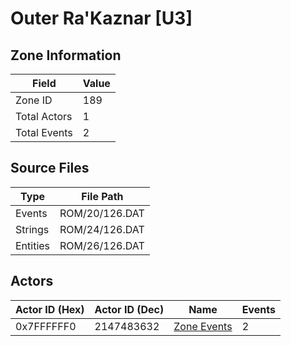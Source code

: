 # Outer Ra'Kaznar [U3]

## Zone Information

| Field        |   Value |
|--------------|---------|
| Zone ID      |     189 |
| Total Actors |       1 |
| Total Events |       2 |

## Source Files

| Type     | File Path      |
|----------|----------------|
| Events   | ROM/20/126.DAT |
| Strings  | ROM/24/126.DAT |
| Entities | ROM/26/126.DAT |

## Actors

| Actor ID (Hex)   |   Actor ID (Dec) | Name                              |   Events |
|------------------|------------------|-----------------------------------|----------|
| 0x7FFFFFF0       |       2147483632 | [Zone Events](./Zone%20Events.md) |        2 |